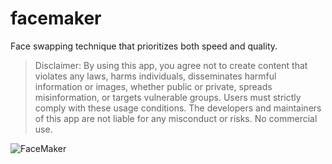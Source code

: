 # facemaker
Face swapping technique that prioritizes both speed and quality.

> Disclaimer: By using this app, you agree not to create content that violates any laws, harms individuals, disseminates harmful information or images, whether public or private, spreads misinformation, or targets vulnerable groups. Users must strictly comply with these usage conditions. The developers and maintainers of this app are not liable for any misconduct or risks. No commercial use.

![FaceMaker](https://github.com/ikmalsaid/facemaker/assets/35127268/1141e7dd-6b36-4840-8c5b-44eeeedde97e)
